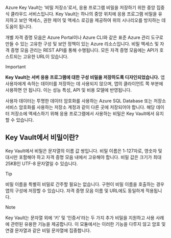 Azure Key Vault는 ‘비밀 저장소’로서, 응용 프로그램 비밀을 저장하기 위한 중앙 집중식 클라우드 서비스입니다. Key Vault는 하나의 중앙 위치에 응용 프로그램 비밀을 유지하고 보안 액세스, 권한 제어 및 액세스 로깅을 제공하여 위의 시나리오를 방지하는 데 도움이 됩니다.

개별 자격 증명 모음은 Azure Portal이나 Azure CLI와 같은 표준 Azure 관리 도구로 만들 수 있는 고유한 구성 및 보안 정책이 있는 Azure 리소스입니다. 비밀 액세스 및 자격 증명 모음 관리는 REST API를 통해 수행됩니다. 모든 자격 증명 모음에는 API가 호스트되는 고유한 URL이 있습니다.

> [!IMPORTANT]
> **Key Vault는 서버 응용 프로그램에 대한 구성 비밀을 저장하도록 디자인되었습니다.** 앱 사용자에게 속하는 데이터를 저장하는 데 사용되지 않으며, 앱의 클라이언트 쪽 부분에 사용하면 안 됩니다. 이는 성능 특성, API 및 비용 모델에 반영됩니다.
>
> 사용자 데이터는 투명한 데이터 암호화를 사용하는 Azure SQL Database 또는 저장소 서비스 암호화를 사용하는 저장소 계정과 같이 다른 곳에 저장되어야 합니다. 해당 데이터 저장소에 액세스하기 위해 응용 프로그램에서 사용하는 비밀은 Key Vault에서 유지할 수 있습니다.

## <a name="what-is-a-secret-in-key-vault"></a>Key Vault에서 비밀이란?

Key Vault에서 비밀은 문자열의 이름 값 쌍입니다. 비밀 이름은 1-127자로, 영숫자 및 대시만 포함해야 하고 자격 증명 모음 내에서 고유해야 합니다. 비밀 값은 크기가 최대 25KB인 UTF-8 문자열일 수 있습니다.

> [!TIP]
> 비밀 이름을 특별히 비밀로 간주할 필요는 없습니다. 구현이 비밀 이름을 호출하는 경우 앱의 구성에 저장할 수 있습니다. 자격 증명 모음 이름 및 URL에도 동일하게 적용됩니다.

> [!NOTE]
> Key Vault는 문자열 외에 ‘키’ 및 ‘인증서’라는 두 가지 추가 비밀을 지원하고 사용 사례에 관련된 유용한 기능을 제공합니다. 이 모듈에서는 이러한 기능을 다루지 않고 암호 및 연결 문자열과 같은 비밀 문자열에 집중합니다.
